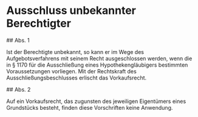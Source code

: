 # Ausschluss unbekannter Berechtigter



\#\# Abs. 1

 Ist der Berechtigte unbekannt, so kann er im Wege des Aufgebotsverfahrens mit seinem Recht ausgeschlossen werden, wenn die in § 1170 für die Ausschließung eines Hypothekengläubigers bestimmten Voraussetzungen vorliegen. Mit der Rechtskraft des Ausschließungsbeschlusses erlischt das Vorkaufsrecht.

\#\# Abs. 2

 Auf ein Vorkaufsrecht, das zugunsten des jeweiligen Eigentümers eines Grundstücks besteht, finden diese Vorschriften keine Anwendung. 

